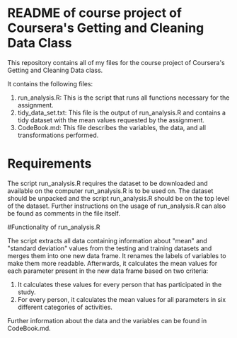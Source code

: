 # README of course project of Coursera's Getting and Cleaning Data Class
This repository contains all of my files for the course project of Coursera's Getting and Cleaning Data class.

It contains the following files:

  1. run_analysis.R: This is the script that runs all functions necessary for the assignment.
  2. tidy_data_set.txt: This file is the output of run_analysis.R and contains a tidy dataset with the mean values requested by the assignment.
  3. CodeBook.md: This file describes the variables, the data, and all transformations performed.
  
# Requirements

The script run_analysis.R requires the dataset to be downloaded and available on the computer run_analysis.R is to be used on.
The dataset should be unpacked and the script run_analysis.R should be on the top level of the dataset. Further instructions on the usage of run_analysis.R can also be found as comments in the file itself.

#Functionality of run_analysis.R

The script extracts all data containing information about "mean" and "standard deviation" values from the testing and training datasets and merges them into one new data frame. It renames the labels of variables to make them more readable. Afterwards, it calculates the mean values for each parameter present in the new data frame based on two criteria:

  1. It calculates these values for every person that has participated in the study.
  2. For every person, it calculates the mean values for all parameters in six different categories of activities.
  
Further information about the data and the variables can be found in CodeBook.md.
  

